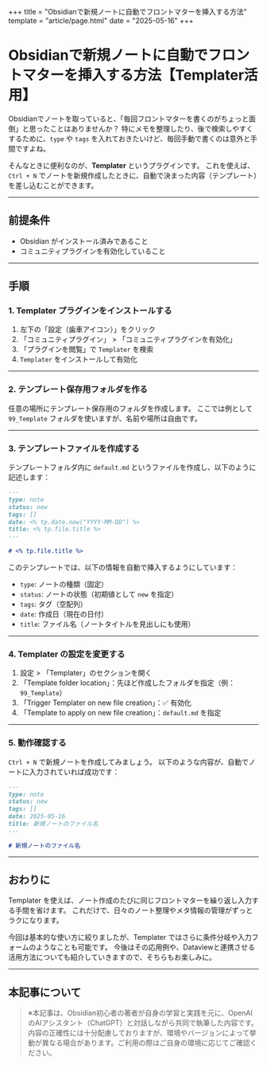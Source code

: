 +++
title = "Obsidianで新規ノートに自動でフロントマターを挿入する方法"
template = "article/page.html"
date = "2025-05-16"
+++

# Obsidianで新規ノートに自動でフロントマターを挿入する方法【Templater活用】

Obsidianでノートを取っていると、「毎回フロントマターを書くのがちょっと面倒」と思ったことはありませんか？
特にメモを整理したり、後で検索しやすくするために、`type` や `tags` を入れておきたいけど、毎回手動で書くのは意外と手間ですよね。

そんなときに便利なのが、**Templater** というプラグインです。
これを使えば、`Ctrl + N` でノートを新規作成したときに、自動で決まった内容（テンプレート）を差し込むことができます。

---

## 前提条件

* Obsidian がインストール済みであること
* コミュニティプラグインを有効化していること

---

## 手順

### 1. Templater プラグインをインストールする

1. 左下の「設定（歯車アイコン）」をクリック
2. 「コミュニティプラグイン」 > 「コミュニティプラグインを有効化」
3. 「プラグインを閲覧」で `Templater` を検索
4. `Templater` をインストールして有効化

---

### 2. テンプレート保存用フォルダを作る

任意の場所にテンプレート保存用のフォルダを作成します。
ここでは例として `99_Template` フォルダを使いますが、名前や場所は自由です。

---

### 3. テンプレートファイルを作成する

テンプレートフォルダ内に `default.md` というファイルを作成し、以下のように記述します：

```markdown
---
type: note
status: new
tags: []
date: <% tp.date.now("YYYY-MM-DD") %>
title: <% tp.file.title %>
---

# <% tp.file.title %>
```

このテンプレートでは、以下の情報を自動で挿入するようにしています：

* `type`: ノートの種類（固定）
* `status`: ノートの状態（初期値として `new` を指定）
* `tags`: タグ（空配列）
* `date`: 作成日（現在の日付）
* `title`: ファイル名（ノートタイトルを見出しにも使用）

---

### 4. Templater の設定を変更する

1. 設定 > 「Templater」のセクションを開く
2. 「Template folder location」：先ほど作成したフォルダを指定（例：`99_Template`）
3. 「Trigger Templater on new file creation」：✅ 有効化
4. 「Template to apply on new file creation」：`default.md` を指定

---

### 5. 動作確認する

`Ctrl + N` で新規ノートを作成してみましょう。
以下のような内容が、自動でノートに入力されていれば成功です：

```markdown
---
type: note
status: new
tags: []
date: 2025-05-16
title: 新規ノートのファイル名
---

# 新規ノートのファイル名
```

---

## おわりに

Templater を使えば、ノート作成のたびに同じフロントマターを繰り返し入力する手間を省けます。
これだけで、日々のノート整理やメタ情報の管理がずっとラクになります。

今回は基本的な使い方に絞りましたが、Templater ではさらに条件分岐や入力フォームのようなことも可能です。
今後はその応用例や、Dataviewと連携させる活用方法についても紹介していきますので、そちらもお楽しみに。

---

## 本記事について

> ※本記事は、Obsidian初心者の著者が自身の学習と実践を元に、OpenAIのAIアシスタント（ChatGPT）と対話しながら共同で執筆した内容です。
> 内容の正確性には十分配慮しておりますが、環境やバージョンによって挙動が異なる場合があります。ご利用の際はご自身の環境に応じてご確認ください。
